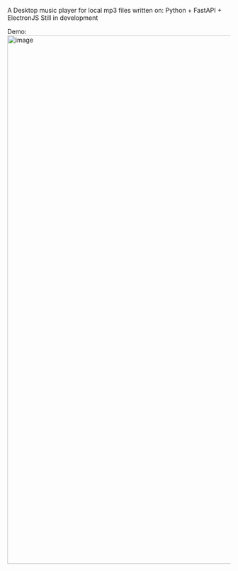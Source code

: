 A Desktop music player for local mp3 files written on: Python + FastAPI + ElectronJS
Still in development

Demo:
<img width="920" height="1191" alt="image" src="https://github.com/user-attachments/assets/2a702e30-f94c-4d1b-b5e3-e5a285e1def9" />
